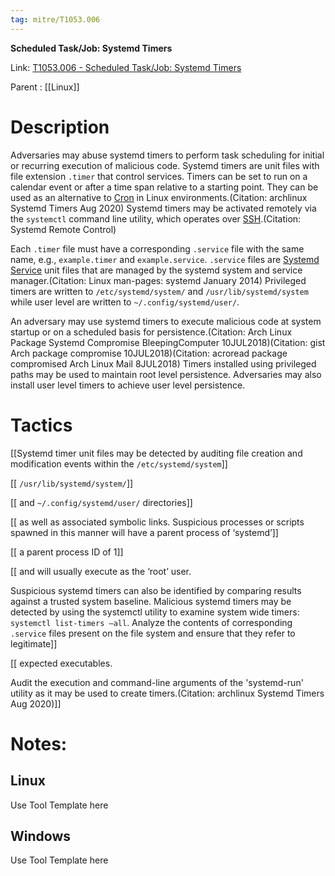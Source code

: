 ```yaml
---
tag: mitre/T1053.006
---
```


**Scheduled Task/Job: Systemd Timers**

Link: [T1053.006 - Scheduled Task/Job: Systemd Timers](https://attack.mitre.org/techniques/T1053/006)

Parent : [[Linux]]


# Description

Adversaries may abuse systemd timers to perform task scheduling for initial or recurring execution of malicious code. Systemd timers are unit files with file extension <code>.timer</code> that control services. Timers can be set to run on a calendar event or after a time span relative to a starting point. They can be used as an alternative to [Cron](https://attack.mitre.org/techniques/T1053/003) in Linux environments.(Citation: archlinux Systemd Timers Aug 2020) Systemd timers may be activated remotely via the <code>systemctl</code> command line utility, which operates over [SSH](https://attack.mitre.org/techniques/T1021/004).(Citation: Systemd Remote Control)

Each <code>.timer</code> file must have a corresponding <code>.service</code> file with the same name, e.g., <code>example.timer</code> and <code>example.service</code>. <code>.service</code> files are [Systemd Service](https://attack.mitre.org/techniques/T1543/002) unit files that are managed by the systemd system and service manager.(Citation: Linux man-pages: systemd January 2014) Privileged timers are written to <code>/etc/systemd/system/</code> and <code>/usr/lib/systemd/system</code> while user level are written to <code>~/.config/systemd/user/</code>.

An adversary may use systemd timers to execute malicious code at system startup or on a scheduled basis for persistence.(Citation: Arch Linux Package Systemd Compromise BleepingComputer 10JUL2018)(Citation: gist Arch package compromise 10JUL2018)(Citation: acroread package compromised Arch Linux Mail 8JUL2018) Timers installed using privileged paths may be used to maintain root level persistence. Adversaries may also install user level timers to achieve user level persistence.

# Tactics


[[Systemd timer unit files may be detected by auditing file creation and modification events within the <code>/etc/systemd/system</code>]]

[[ <code>/usr/lib/systemd/system/</code>]]

[[ and <code>~/.config/systemd/user/</code> directories]]

[[ as well as associated symbolic links. Suspicious processes or scripts spawned in this manner will have a parent process of ‘systemd’]]

[[ a parent process ID of 1]]

[[ and will usually execute as the ‘root’ user.

Suspicious systemd timers can also be identified by comparing results against a trusted system baseline. Malicious systemd timers may be detected by using the systemctl utility to examine system wide timers: <code>systemctl list-timers –all</code>. Analyze the contents of corresponding <code>.service</code> files present on the file system and ensure that they refer to legitimate]]

[[ expected executables.

Audit the execution and command-line arguments of the 'systemd-run' utility as it may be used to create timers.(Citation: archlinux Systemd Timers Aug 2020)]]


# Notes:

## Linux

Use Tool Template here

## Windows

Use Tool Template here